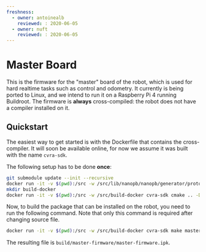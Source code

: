 ```yaml
---
freshness:
  - owner: antoinealb
    reviewed: : 2020-06-05
  - owner: nuft
    reviewed: : 2020-06-05
---
```

# Master Board

This is the firmware for the "master" board of the robot, which is used for hard realtime tasks such as control and odometry.
It currently is being ported to Linux, and we intend to run it on a Raspberry Pi 4 running Buildroot.
The firmware is **always** cross-compiled: the robot does not have a compiler installed on it.

## Quickstart

The easiest way to get started is with the Dockerfile that contains the cross-compiler.
It will soon be available online, for now we assume it was built with the name `cvra-sdk`.

The following setup has to be done **once**:
```bash
git submodule update --init --recursive
docker run -it -v $(pwd):/src -w /src/lib/nanopb/nanopb/generator/proto cvra-sdk make
mkdir build-docker
docker run -it -v $(pwd):/src -w /src/build-docker cvra-sdk cmake .. -DCMAKE_TOOLCHAIN_FILE=/aarch64-buildroot-linux-gnu_sdk-buildroot/share/buildroot/toolchainfile.cmake
```

Now, to build the package that can be installed on the robot, you need to run the following command.
Note that only this command is required after changing source file.

```bash
docker run -it -v $(pwd):/src -w /src/build-docker cvra-sdk make master-firmware.ipk
```

The resulting file is `build/master-firmware/master-firmware.ipk`.
